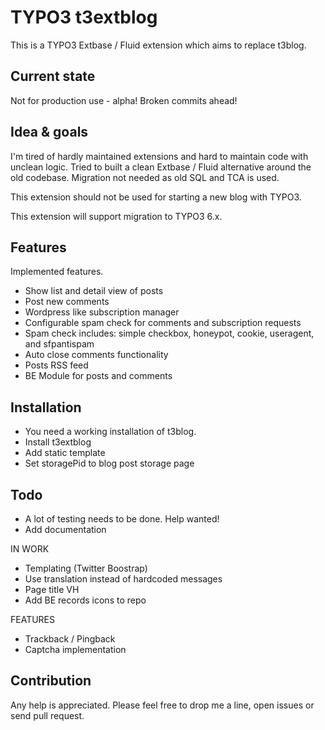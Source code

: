 TYPO3 t3extblog
===============

This is a TYPO3 Extbase / Fluid extension which aims to replace t3blog.


Current state
------------
Not for production use - alpha! Broken commits ahead!



Idea & goals
------------
I'm tired of hardly maintained extensions and hard to maintain code with unclean logic.
Tried to built a clean Extbase / Fluid alternative around the old codebase.
Migration not needed as old SQL and TCA is used.

This extension should not be used for starting a new blog with TYPO3.

This extension will support migration to TYPO3 6.x.


Features
------------

Implemented features.

* Show list and detail view of posts
* Post new comments
* Wordpress like subscription manager
* Configurable spam check for comments and subscription requests
* Spam check includes: simple checkbox, honeypot, cookie, useragent, and sfpantispam
* Auto close comments functionality 
* Posts RSS feed
* BE Module for posts and comments


Installation
------------

* You need a working installation of t3blog.
* Install t3extblog
* Add static template
* Set storagePid to blog post storage page


Todo
------------

* A lot of testing needs to be done. Help wanted!
* Add documentation


IN WORK
* Templating (Twitter Boostrap)
* Use translation instead of hardcoded messages
* Page title VH
* Add BE records icons to repo

FEATURES
* Trackback / Pingback
* Captcha implementation



Contribution
------------

Any help is appreciated. Please feel free to drop me a line, open issues or send pull request.